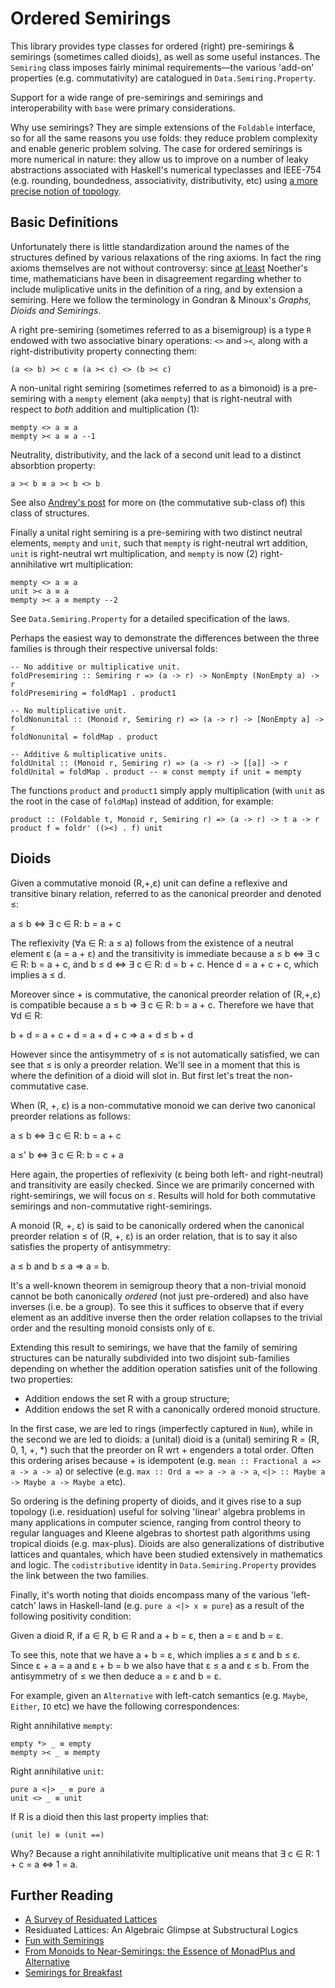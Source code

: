 # Ordered Semirings

This library provides type classes for ordered (right) pre-semirings & semirings (sometimes called dioids), as well as some useful instances. The `Semiring` class imposes fairly minimal requirements—the various 'add-on' properties  (e.g. commutativity) are catalogued in `Data.Semiring.Property`.

Support for a wide range of pre-semirings and semirings and interoperability with `base` were primary considerations.

Why use semirings? They are simple extensions of the `Foldable` interface, so for all the same reasons you use folds: they reduce problem complexity and enable generic problem solving. The case for ordered semirings is more numerical in nature: they allow us to improve on a number of leaky abstractions associated with Haskell's numerical typeclasses and IEEE-754 (e.g. rounding, boundedness, associativity, distributivity, etc) using [a more precise notion of topology](https://en.wikipedia.org/wiki/Poset_topology).

## Basic Definitions

Unfortunately there is little standardization around the names of the structures defined by various relaxations of the ring axioms. In fact the ring axioms themselves are not without controversy: since [at least](https://en.wikipedia.org/wiki/Ring_(mathematics)#History) Noether's time, mathematicians have been in disagreement regarding whether to include muliplicative units in the definition of a ring, and by extension a semiring. Here we follow the terminology in Gondran & Minoux's _Graphs, Dioids and Semirings_.

A right pre-semiring (sometimes referred to as a bisemigroup) is a type `R` endowed with two associative binary operations: `<>` and `><`, along with a right-distributivity property connecting them:

```
(a <> b) >< c ≡ (a >< c) <> (b >< c)
```

A non-unital right semiring (sometimes referred to as a bimonoid) is a pre-semiring with a `mempty` element (aka `mempty`) that is right-neutral with respect to _both_  addition and multiplication (1):

```
mempty <> a ≡ a
mempty >< a ≡ a --1
```

Neutrality, distributivity, and the lack of a second unit lead to a distinct absorbtion property:

```
a >< b ≡ a >< b <> b
```

See also [Andrey's post](https://blogs.ncl.ac.uk/andreymokhov/united-monoids/#whatif) for more on (the commutative sub-class of) this class of structures.

Finally a unital right semiring is a pre-semiring with two distinct neutral elements, `mempty` and `unit`, such that `mempty` is right-neutral wrt addition, `unit` is right-neutral wrt multiplication, and `mempty` is now (2) right-annihilative wrt multiplication:

```
mempty <> a ≡ a
unit >< a ≡ a
mempty >< a ≡ mempty --2
```

See `Data.Semiring.Property` for a detailed specification of the laws.

Perhaps the easiest way to demonstrate the differences between the three families is through their respective universal folds:

```
-- No additive or multiplicative unit.
foldPresemiring :: Semiring r => (a -> r) -> NonEmpty (NonEmpty a) -> r
foldPresemiring = foldMap1 . product1

-- No multiplicative unit.
foldNonunital :: (Monoid r, Semiring r) => (a -> r) -> [NonEmpty a] -> r
foldNonunital = foldMap . product

-- Additive & multiplicative units.
foldUnital :: (Monoid r, Semiring r) => (a -> r) -> [[a]] -> r
foldUnital = foldMap . product -- ≡ const mempty if unit = mempty
```

The functions `product` and `product1` simply apply multiplication (with `unit` as the root in the case of `foldMap`) instead of addition, for example:

```
product :: (Foldable t, Monoid r, Semiring r) => (a -> r) -> t a -> r
product f = foldr' ((><) . f) unit
```

## Dioids

Given a commutative monoid (R,+,ε) unit can define a reflexive and transitive binary relation, referred to as the canonical preorder and denoted ≤:

a ≤ b ⇔ ∃ c ∈ R: b = a + c

The reflexivity (∀a ∈ R: a ≤ a) follows from the existence of a neutral element ε (a = a + ε) and the transitivity is immediate because a ≤ b ⇔ ∃ c ∈ R: b = a + c, and b ≤ d ⇔ ∃ c ∈ R: d = b + c. Hence d = a + c + c, which implies a ≤ d. 

Moreover since + is commutative, the canonical preorder relation of (R,+,ε) is compatible because a ≤ b ⇒ ∃ c ∈ R: b = a + c. Therefore we have that ∀d ∈ R:

b + d = a + c + d = a + d + c ⇒ a + d ≤ b + d

However since the antisymmetry of ≤ is not automatically satisfied, we can see that ≤ is only a preorder relation. We'll see in a moment that this is where the definition of a dioid will slot in. But first let's treat the non-commutative case.

When (R, +, ε) is a non-commutative monoid we can derive two canonical preorder relations as follows:

a ≤ b ⇔ ∃ c ∈ R: b = a + c 

a ≤' b ⇔ ∃ c ∈ R: b = c + a

Here again, the properties of reflexivity (ε being both left- and right-neutral) and transitivity are easily checked. Since we are primarily concerned with right-semirings, we will focus on ≤. Results will hold for both commutative semirings and non-commutative right-semirings.

A monoid (R, +, ε) is said to be canonically ordered when the canonical preorder relation ≤ of (R, +, ε) is an order relation, that is to say it also satisfies the property of antisymmetry: 

a ≤ b and b ≤ a ⇒ a = b.

It's a well-known theorem in semigroup theory that a non-trivial monoid cannot be both canonically _ordered_ (not just pre-ordered) and also have inverses (i.e. be a group). To see this it suffices to observe that if every element as an additive inverse then the order relation collapses to the trivial order and the resulting monoid consists only of ε.

Extending this result to semirings, we have that the family of semiring structures can be naturally subdivided into two disjoint sub-families depending on whether the addition operation satisfies unit of the following two properties:

- Addition endows the set R with a group structure;
- Addition endows the set R with a canonically ordered monoid structure.

In the first case, we are led to rings (imperfectly captured in `Num`), while in the second we are led to dioids: a (unital) dioid is a (unital) semiring R = (R, 0, 1, +, *) such that the preorder on R wrt + engenders a total order. Often this ordering arises because + is idempotent (e.g. `mean :: Fractional a => a -> a -> a`) or selective (e.g. `max :: Ord a => a -> a -> a`, `<|> :: Maybe a -> Maybe a -> Maybe a` etc).

So ordering is the defining property of dioids, and it gives rise to a sup topology (i.e. residuation) useful for solving 'linear' algebra problems in many applications in computer science, ranging from control theory to regular languages and Kleene algebras to shortest path algorithms using tropical dioids (e.g. max-plus). Dioids are also generalizations of distributive lattices and quantales, which have been studied extensively in mathematics and logic. The `codistributive` identity in `Data.Semiring.Property` provides the link between the two families.

Finally, it's worth noting that dioids encompass many of the various 'left-catch' laws in Haskell-land (e.g. `pure a <|> x ≡ pure`) as a result of the following positivity condition:

Given a dioid R, if a ∈ R, b ∈ R and a + b = ε, then a = ε and b = ε.

To see this, note that we have a + b = ε, which implies a ≤ ε and b ≤ ε. Since ε + a = a and ε + b = b we also have that ε ≤ a and ε ≤ b. From the antisymmetry of ≤ we then deduce a = ε and b = ε.

For example, given an `Alternative` with left-catch semantics (e.g. `Maybe`, `Either`, `IO` etc) we have the following correspondences:

Right annihilative `mempty`:

```
empty *> _ ≡ empty
mempty >< _ ≡ mempty
```

Right annihilative `unit`:

```
pure a <|> _ ≡ pure a
unit <> _ ≡ unit
```

If R is a dioid then this last property implies that:

```
(unit le) ≡ (unit ==)
```

Why? Because a right annihilativite multiplicative unit means that ∃ c ∈ R: 1 + c = a ⇔ 1 = a.

## Further Reading

- [A Survey of Residuated Lattices](https://www1.chapman.edu/~jipsen/reslat/rljt020206.pdf)
- Residuated Lattices: An Algebraic Glimpse at Substructural Logics
- [Fun with Semirings](http://stedolan.net/research/semirings.pdf)
- [From Monoids to Near-Semirings:
the Essence of MonadPlus and Alternative](http://citeseerx.ist.psu.edu/viewdoc/download?doi=10.1.1.723.1221&rep=rep1&type=pdf)
- [Semirings for Breakfast](https://marcpouly.ch/pdf/internal_100712.pdf)




